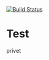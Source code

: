 [![Build Status](https://travis-ci.org/Aliluev/Test.svg?branch=main)](https://travis-ci.org/Aliluev/Test)
# Test 
privet
